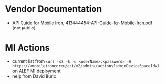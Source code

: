 # Vendor Documentation
- API Guide for Mobile Iron, 413444454-API-Guide-for-Mobile-Iron.pdf (not public)

# MI Actions
- current list from `curl -sS -k -u <userName>:<password> -G https://<mobileironcore>/api/v2/admins/actions?adminDeviceSpaceId=1` on ALEF MI deployment
- help from David Buric
